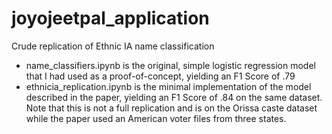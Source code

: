 # joyojeetpal_application
Crude replication of Ethnic IA name classification

 - name_classifiers.ipynb is the original, simple logistic regression model that I had used as a proof-of-concept, yielding an F1 Score of .79
 - ethnicia_replication.ipynb is the minimal implementation of the model described in the paper, yielding an F1 Score of .84 on the same dataset. Note that this is not a full replication and is on the Orissa caste dataset while the paper used an American voter files from three states.
